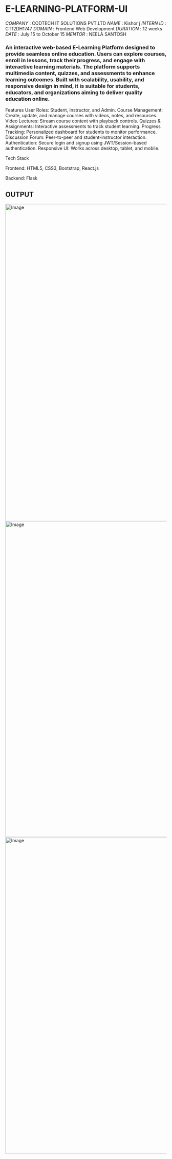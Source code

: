 # E-LEARNING-PLATFORM-UI

*COMPANY*  : CODTECH IT SOLUTIONS PVT.LTD 
*NAME*  : Kishor j
*INTERN ID*  : CT12DH1747
*DOMAIN* :  Frontend Web Development
*DURATION* : 12  weeks 
*DATE*  : July 15 to October 15
*MENTOR* : NEELA SANTOSH

### An interactive web-based E-Learning Platform designed to provide seamless online education. Users can explore courses, enroll in lessons, track their progress, and engage with interactive learning materials. The platform supports multimedia content, quizzes, and assessments to enhance learning outcomes. Built with scalability, usability, and responsive design in mind, it is suitable for students, educators, and organizations aiming to deliver quality education online. ###

 Features
User Roles: Student, Instructor, and Admin.
Course Management: Create, update, and manage courses with videos, notes, and resources.
Video Lectures: Stream course content with playback controls.
Quizzes & Assignments: Interactive assessments to track student learning.
Progress Tracking: Personalized dashboard for students to monitor performance.
Discussion Forum: Peer-to-peer and student-instructor interaction.
Authentication: Secure login and signup using JWT/Session-based authentication.
Responsive UI: Works across desktop, tablet, and mobile.

 Tech Stack

Frontend:
HTML5, CSS3, Bootstrap, React.js

Backend:
Flask 
 
## OUTPUT ##
<img width="1891" height="987" alt="Image" src="https://github.com/user-attachments/assets/a3c97461-8097-4a1b-850c-c3e4efe957e5" />
<img width="1882" height="983" alt="Image" src="https://github.com/user-attachments/assets/93eaf306-507c-4fa8-8a56-499088a6ce97" />
<img width="1891" height="986" alt="Image" src="https://github.com/user-attachments/assets/6e482632-6207-42ba-bd71-f22f26ddc8c5" />
